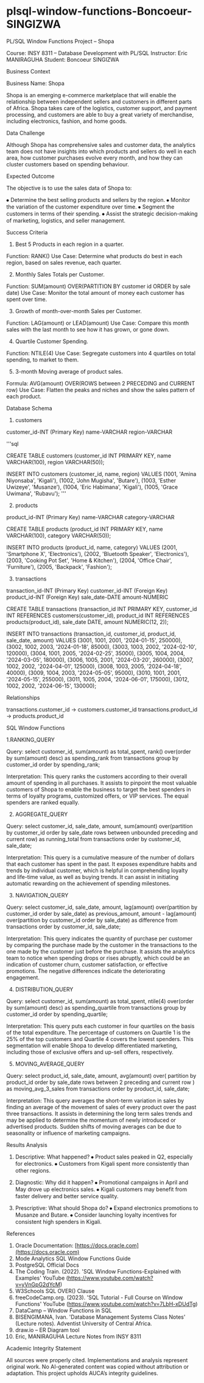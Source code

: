 # plsql-window-functions-Boncoeur-SINGIZWA


PL/SQL Window Functions Project – Shopa

Course: INSY 8311 – Database Development with PL/SQL
Instructor: Eric MANIRAGUHA
Student: Boncoeur SINGIZWA
 

Business Context

Business Name: Shopa

Shopa is an emerging e-commerce marketplace that will enable the relationship between independent sellers and customers in different parts of Africa. Shopa takes care of the logistics, customer support, and payment processing, and customers are able to buy a great variety of merchandise, including electronics, fashion, and home goods.


Data Challenge

Although Shopa has comprehensive sales and customer data,
the analytics team does not have insights into which products and sellers do well in each area,
how customer purchases evolve every month,
and how they can cluster customers based on spending behaviour.


Expected Outcome

The objective is to use the sales data of Shopa to:

⦁	Determine the best selling products and sellers by the region.
⦁	Monitor the variation of the customer expenditure over time.
⦁	Segment the customers in terms of their spending.
⦁	Assist the strategic decision-making of marketing, logistics, and seller management.


Success Criteria


1.	Best 5 Products in each region in a quarter.

Function: RANK()
Use Case: Determine what products do best in each region, based on sales revenue, each quarter.

2. Monthly Sales Totals per Customer.

Function: SUM(amount) OVER(PARTITION BY customer id ORDER by sale date)
Use Case: Monitor the total amount of money each customer has spent over time.

3. Growth of month-over-month Sales per Customer.

Function: LAG(amount) or LEAD(amount)
Use Case: Compare this month sales with the last month to see how it has grown, or gone down.

4. Quartile Customer Spending.

Function: NTILE(4)
Use Case: Segregate customers into 4 quartiles on total spending, to market to them.

5. 3-month Moving average of product sales.

Formula: AVG(amount) OVER(ROWS between 2 PRECEDING and CURRENT row)
Use Case: Flatten the peaks and niches and show the sales pattern of each product.


Database Schema

1.	customers

customer_id-INT (Primary Key)
name-VARCHAR
region-VARCHAR

'''sql

CREATE TABLE customers (customer_id INT PRIMARY KEY, name VARCHAR(100), region VARCHAR(50));

INSERT INTO customers (customer_id, name, region) VALUES
(1001, 'Amina Niyonsaba', 'Kigali'),
(1002, 'John Mugisha', 'Butare'),
(1003, 'Esther Uwizeye', 'Musanze'),
(1004, 'Eric Habimana', 'Kigali'),
(1005, 'Grace Uwimana', 'Rubavu');
'''


2. products

product_id-INT (Primary Key)
name-VARCHAR
category-VARCHAR

CREATE TABLE products (product_id INT PRIMARY KEY, name VARCHAR(100), category VARCHAR(50));

INSERT INTO products (product_id, name, category) VALUES
(2001, 'Smartphone X', 'Electronics'),
(2002, 'Bluetooth Speaker', 'Electronics'),
(2003, 'Cooking Pot Set', 'Home & Kitchen'),
(2004, 'Office Chair', 'Furniture'),
(2005, 'Backpack', 'Fashion');


3. transactions

transaction_id-INT (Primary Key)
customer_id-INT (Foreign Key)
product_id-INT (Foreign Key)
sale_date-DATE
amount-NUMERIC

CREATE TABLE transactions (transaction_id INT PRIMARY KEY, customer_id INT REFERENCES customers(customer_id), product_id INT REFERENCES products(product_id), sale_date DATE, amount NUMERIC(12, 2));

INSERT INTO transactions (transaction_id, customer_id, product_id, sale_date, amount) VALUES
(3001, 1001, 2001, '2024-01-15', 250000),
(3002, 1002, 2003, '2024-01-18', 85000),
(3003, 1003, 2002, '2024-02-10', 120000),
(3004, 1001, 2005, '2024-02-25', 35000),
(3005, 1004, 2004, '2024-03-05', 180000),
(3006, 1005, 2001, '2024-03-20', 260000),
(3007, 1002, 2002, '2024-04-01', 125000),
(3008, 1003, 2005, '2024-04-18', 40000),
(3009, 1004, 2003, '2024-05-05', 95000),
(3010, 1001, 2001, '2024-05-15', 255000),
(3011, 1005, 2004, '2024-06-01', 175000),
(3012, 1002, 2002, '2024-06-15', 130000);


Relationships

transactions.customer_id → customers.customer_id
transactions.product_id → products.product_id


SQL Window Functions


1.RANKING_QUERY

Query: select customer_id, sum(amount) as total_spent,
rank() over(order by sum(amount) desc) as spending_rank from transactions
group by customer_id
order by spending_rank;



Interpretation: This query ranks the customers according to their overall amount of spending in all purchases. It assists to pinpoint the most valuable customers of Shopa to enable the business to target the best spenders in terms of loyalty programs, customized offers, or VIP services. The equal spenders are ranked equally.

2. AGGREGATE_QUERY

Query: select customer_id, sale_date, amount,
sum(amount) over(partition by customer_id order by sale_date rows between unbounded preceding and current row) as running_total
from transactions
order by customer_id, sale_date;

Interpretation: This query is a cumulative measure of the number of dollars that each customer has spent in the past. It exposes expenditure habits and trends by individual customer, which is helpful in comprehending loyalty and life-time value, as well as buying trends. It can assist in initiating automatic rewarding on the achievement of spending milestones.

3. NAVIGATION_QUERY

Query: select customer_id, sale_date, amount,
lag(amount) over(partition by customer_id order by sale_date) as previous_amount,
amount - lag(amount) over(partition by customer_id order by sale_date) as difference
from transactions
order by customer_id, sale_date;

Interpretation: This query indicates the quantity of purchase per customer by comparing the purchase made by the customer in the transactions to the one made by the customer just before the purchase. It assists the analytics team to notice when spending drops or rises abruptly, which could be an indication of customer churn, customer satisfaction, or effective promotions. The negative differences indicate the deteriorating engagement.

4. DISTRIBUTION_QUERY

Query: select customer_id, sum(amount) as total_spent,
ntile(4) over(order by sum(amount) desc) as spending_quartile
from transactions
group by customer_id
order by spending_quartile;

Interpretation: This query puts each customer in four quartiles on the basis of the total expenditure. The percentage of customers on Quartile 1 is the 25% of the top customers and Quartile 4 covers the lowest spenders. This segmentation will enable Shopa to develop differentiated marketing, including those of exclusive offers and up-sell offers, respectively.

5. MOVING_AVERAGE_QUERY

Query: select product_id, sale_date, amount,
avg(amount) over(
partition by product_id
order by sale_date
rows between 2 preceding and current row
) as moving_avg_3_sales
from transactions
order by product_id, sale_date;

Interpretation: This query averages the short-term variation in sales by finding an average of the movement of sales of every product over the past three transactions. It assists in determining the long term sales trends and may be applied to determine the momentum of newly introduced or advertised products. Sudden shifts of moving averages can be due to seasonality or influence of marketing campaigns.

Results Analysis

1.	Descriptive: What happened?
⦁	Product sales peaked in Q2, especially for electronics.
⦁	Customers from Kigali spent more consistently than other regions.

2. Diagnostic: Why did it happen?
⦁	Promotional campaigns in April and May drove up electronics sales.
⦁	Kigali customers may benefit from faster delivery and better service quality.

3. Prescriptive: What should Shopa do?
⦁	Expand electronics promotions to Musanze and Butare.
⦁	Consider launching loyalty incentives for consistent high spenders in Kigali.


References

1. Oracle Documentation: [https://docs.oracle.com](https://docs.oracle.com)
2. Mode Analytics SQL Window Functions Guide
3. PostgreSQL Official Docs
4. The Coding Train. (2022). 'SQL Window Functions-Explained with Examples' YouTube (https://www.youtube.com/watch?v=yVnGpG2dYcM)
5. W3Schools SQL OVER() Clause
6. freeCodeCamp.org. (2023). 'SQL Tutorial - Full Course on Window Functions' YouTube (https://www.youtube.com/watch?v=7LbH-xDUdTg)
7. DataCamp – Window Functions in SQL
8. BISENGIMANA, Ivan. 'Database Management Systems Class Notes' (Lecture notes). Adventist University of Central Africa.
9. draw.io – ER Diagram tool
10. Eric, MANIRAGUHA Lecture Notes from INSY 8311


Academic Integrity Statement

All sources were properly cited. Implementations and analysis represent original work. No AI-generated content was copied without attribution or adaptation. This project upholds AUCA’s integrity guidelines.
